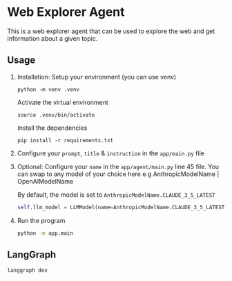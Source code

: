 # Web Explorer Agent

This is a web explorer agent that can be used to explore the web and get information about a given topic.

## Usage

1. Installation: Setup your environment (you can use venv)

    ```shell
    python -m venv .venv
    ```

    Activate the virtual environment

    ```shell
    source .venv/bin/activate
    ```

    Install the dependencies

    ```shell
    pip install -r requirements.txt
    ```

2. Configure your `prompt`, `title` & `instruction` in the `app/main.py` file

3. Optional: Configure your `name` in the `app/agent/main.py` line 45 file. You can swap to any model of your choice here e.g AnthropicModelName | OpenAIModelName

    By default, the model is set to `AnthropicModelName.CLAUDE_3_5_LATEST`

    ```python
    self.llm_model = LLMModel(name=AnthropicModelName.CLAUDE_3_5_LATEST)
    ```

4. Run the program

    ```bash
    python -m app.main
    ```

## LangGraph

```bash
langgraph dev
```

